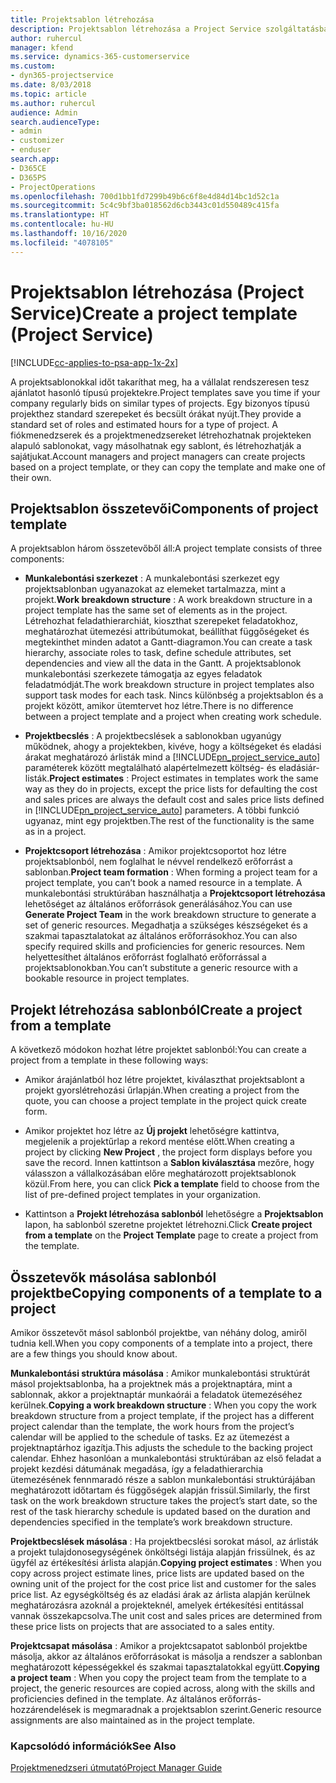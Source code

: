 ```yaml
---
title: Projektsablon létrehozása
description: Projektsablon létrehozása a Project Service szolgáltatásban
author: ruhercul
manager: kfend
ms.service: dynamics-365-customerservice
ms.custom:
- dyn365-projectservice
ms.date: 8/03/2018
ms.topic: article
ms.author: ruhercul
audience: Admin
search.audienceType:
- admin
- customizer
- enduser
search.app:
- D365CE
- D365PS
- ProjectOperations
ms.openlocfilehash: 700d1bb1fd7299b49b6c6f8e4d84d14bc1d52c1a
ms.sourcegitcommit: 5c4c9bf3ba018562d6cb3443c01d550489c415fa
ms.translationtype: HT
ms.contentlocale: hu-HU
ms.lasthandoff: 10/16/2020
ms.locfileid: "4078105"
---
```

# <a name="create-a-project-template-project-service"></a><span data-ttu-id="4c424-103">Projektsablon létrehozása (Project Service)</span><span class="sxs-lookup"><span data-stu-id="4c424-103">Create a project template (Project Service)</span></span>

[!INCLUDE[cc-applies-to-psa-app-1x-2x](../includes/cc-applies-to-psa-app-1x-2x.md)]

<span data-ttu-id="4c424-104">A projektsablonokkal időt takaríthat meg, ha a vállalat rendszeresen tesz ajánlatot hasonló típusú projektekre.</span><span class="sxs-lookup"><span data-stu-id="4c424-104">Project templates save you time if your company regularly bids on similar types of projects.</span></span> <span data-ttu-id="4c424-105">Egy bizonyos típusú projekthez standard szerepeket és becsült órákat nyújt.</span><span class="sxs-lookup"><span data-stu-id="4c424-105">They provide a standard set of roles and estimated hours for a type of project.</span></span> <span data-ttu-id="4c424-106">A fiókmenedzserek és a projektmenedzsereket létrehozhatnak projekteken alapuló sablonokat, vagy másolhatnak egy sablont, és létrehozhatják a sajátjukat.</span><span class="sxs-lookup"><span data-stu-id="4c424-106">Account managers and project managers can create projects based on a project template, or they can copy the template and make one of their own.</span></span>  
  
## <a name="components-of-project-template"></a><span data-ttu-id="4c424-107">Projektsablon összetevői</span><span class="sxs-lookup"><span data-stu-id="4c424-107">Components of project template</span></span>
 <span data-ttu-id="4c424-108">A projektsablon három összetevőből áll:</span><span class="sxs-lookup"><span data-stu-id="4c424-108">A project template consists of three components:</span></span>  
  
- <span data-ttu-id="4c424-109">**Munkalebontási szerkezet** : A munkalebontási szerkezet egy projektsablonban ugyanazokat az elemeket tartalmazza, mint a projekt.</span><span class="sxs-lookup"><span data-stu-id="4c424-109">**Work breakdown structure** : A work breakdown structure in a project template has the same set of elements as in the project.</span></span> <span data-ttu-id="4c424-110">Létrehozhat feladathierarchiát, kioszthat szerepeket feladatokhoz, meghatározhat ütemezési attribútumokat, beállíthat függőségeket és megtekinthet minden adatot a Gantt-diagramon.</span><span class="sxs-lookup"><span data-stu-id="4c424-110">You can create a task hierarchy, associate roles to task, define schedule attributes, set dependencies and view all the data in the Gantt.</span></span> <span data-ttu-id="4c424-111">A projektsablonok munkalebontási szerkezete támogatja az egyes feladatok feladatmódját.</span><span class="sxs-lookup"><span data-stu-id="4c424-111">The work breakdown structure in project templates also support task modes for each task.</span></span> <span data-ttu-id="4c424-112">Nincs különbség a projektsablon és a projekt között, amikor ütemtervet hoz létre.</span><span class="sxs-lookup"><span data-stu-id="4c424-112">There is no difference between a project template and a project when creating work schedule.</span></span>  
  
- <span data-ttu-id="4c424-113">**Projektbecslés** : A projektbecslések a sablonokban ugyanúgy működnek, ahogy a projektekben, kivéve, hogy a költségeket és eladási árakat meghatározó árlisták mind a [!INCLUDE[pn_project_service_auto](../includes/pn-project-service-auto.md)] paraméterek között megtalálható alapértelmezett költség- és eladásiár-listák.</span><span class="sxs-lookup"><span data-stu-id="4c424-113">**Project estimates** : Project estimates in templates work the same way as they do in projects, except the price lists for defaulting the cost and sales prices are always the default cost and sales price lists defined in [!INCLUDE[pn_project_service_auto](../includes/pn-project-service-auto.md)] parameters.</span></span> <span data-ttu-id="4c424-114">A többi funkció ugyanaz, mint egy projektben.</span><span class="sxs-lookup"><span data-stu-id="4c424-114">The rest of the functionality is the same as in a project.</span></span>  
  
- <span data-ttu-id="4c424-115">**Projektcsoport létrehozása** : Amikor projektcsoportot hoz létre projektsablonból, nem foglalhat le névvel rendelkező erőforrást a sablonban.</span><span class="sxs-lookup"><span data-stu-id="4c424-115">**Project team formation** : When forming a project team for a project template, you can’t book a named resource in a template.</span></span> <span data-ttu-id="4c424-116">A munkalebontási struktúrában használhatja a **Projektcsoport létrehozása** lehetőséget az általános erőforrások generálásához.</span><span class="sxs-lookup"><span data-stu-id="4c424-116">You can use **Generate Project Team** in the work breakdown structure to generate a set of generic resources.</span></span> <span data-ttu-id="4c424-117">Megadhatja a szükséges készségeket és a szakmai tapasztalatokat az általános erőforrásokhoz.</span><span class="sxs-lookup"><span data-stu-id="4c424-117">You can also specify required skills and proficiencies for generic resources.</span></span> <span data-ttu-id="4c424-118">Nem helyettesíthet általános erőforrást foglalható erőforrással a projektsablonokban.</span><span class="sxs-lookup"><span data-stu-id="4c424-118">You can’t substitute a generic resource with a bookable resource in project templates.</span></span>  
  
## <a name="create-a-project-from-a-template"></a><span data-ttu-id="4c424-119">Projekt létrehozása sablonból</span><span class="sxs-lookup"><span data-stu-id="4c424-119">Create a project from a template</span></span>  
 <span data-ttu-id="4c424-120">A következő módokon hozhat létre projektet sablonból:</span><span class="sxs-lookup"><span data-stu-id="4c424-120">You can create a project from a template in these following ways:</span></span>  
  
-   <span data-ttu-id="4c424-121">Amikor árajánlatból hoz létre projektet, kiválaszthat projektsablont a projekt gyorslétrehozási űrlapján.</span><span class="sxs-lookup"><span data-stu-id="4c424-121">When creating a project from the quote, you can choose a project template in the project quick create form.</span></span>  
  
-   <span data-ttu-id="4c424-122">Amikor projektet hoz létre az **Új projekt** lehetőségre kattintva, megjelenik a projektűrlap a rekord mentése előtt.</span><span class="sxs-lookup"><span data-stu-id="4c424-122">When creating a project by clicking **New Project** , the project form displays before you save the record.</span></span> <span data-ttu-id="4c424-123">Innen kattintson a **Sablon kiválasztása** mezőre, hogy válasszon a vállalkozásában előre meghatározott projektsablonok közül.</span><span class="sxs-lookup"><span data-stu-id="4c424-123">From here, you can click **Pick a template** field to choose from the list of pre-defined project templates in your organization.</span></span>  
  
-   <span data-ttu-id="4c424-124">Kattintson a **Projekt létrehozása sablonból** lehetőségre a **Projektsablon** lapon, ha sablonból szeretne projektet létrehozni.</span><span class="sxs-lookup"><span data-stu-id="4c424-124">Click **Create project from a template** on the **Project Template** page to create a project from the template.</span></span>  
  
## <a name="copying-components-of-a-template-to-a-project"></a><span data-ttu-id="4c424-125">Összetevők másolása sablonból projektbe</span><span class="sxs-lookup"><span data-stu-id="4c424-125">Copying components of a template to a project</span></span>  
 <span data-ttu-id="4c424-126">Amikor összetevőt másol sablonból projektbe, van néhány dolog, amiről tudnia kell.</span><span class="sxs-lookup"><span data-stu-id="4c424-126">When you copy components of a template into a project, there are a few things you should know about.</span></span>  
  
 <span data-ttu-id="4c424-127">**Munkalebontási struktúra másolása** : Amikor munkalebontási struktúrát másol projektsablonba, ha a projektnek más a projektnaptára, mint a sablonnak, akkor a projektnaptár munkaórái a feladatok ütemezéséhez kerülnek.</span><span class="sxs-lookup"><span data-stu-id="4c424-127">**Copying a work breakdown structure** : When you copy the work breakdown structure from a project template, if the project has a different project calendar than the template, the work hours from the project’s calendar will be applied to the schedule of tasks.</span></span> <span data-ttu-id="4c424-128">Ez az ütemezést a projektnaptárhoz igazítja.</span><span class="sxs-lookup"><span data-stu-id="4c424-128">This adjusts the schedule to the backing project calendar.</span></span> <span data-ttu-id="4c424-129">Ehhez hasonlóan a munkalebontási struktúrában az első feladat a projekt kezdési dátumának megadása, így a feladathierarchia ütemezésének fennmaradó része a sablon munkalebontási struktúrájában meghatározott időtartam és függőségek alapján frissül.</span><span class="sxs-lookup"><span data-stu-id="4c424-129">Similarly, the first task on the work breakdown structure takes the project’s start date, so the rest of the task hierarchy schedule is updated based on the duration and dependencies specified in the template’s work breakdown structure.</span></span>  
  
 <span data-ttu-id="4c424-130">**Projektbecslések másolása** : Ha projektbecslési sorokat másol, az árlisták a projekt tulajdonosegységének önköltségi listája alapján frissülnek, és az ügyfél az értékesítési árlista alapján.</span><span class="sxs-lookup"><span data-stu-id="4c424-130">**Copying project estimates** : When you copy across project estimate lines, price lists are updated based on the owning unit of the project for the cost price list and customer for the sales price list.</span></span> <span data-ttu-id="4c424-131">Az egységköltség és az eladási árak az árlista alapján kerülnek meghatározásra azoknál a projekteknél, amelyek értékesítési entitással vannak összekapcsolva.</span><span class="sxs-lookup"><span data-stu-id="4c424-131">The unit cost and sales prices are determined from these price lists on projects that are associated to a sales entity.</span></span>  
  
 <span data-ttu-id="4c424-132">**Projektcsapat másolása** : Amikor a projektcsapatot sablonból projektbe másolja, akkor az általános erőforrásokat is másolja a rendszer a sablonban meghatározott képességekkel és szakmai tapasztalatokkal együtt.</span><span class="sxs-lookup"><span data-stu-id="4c424-132">**Copying a project team** : When you copy the project team from the template to a project, the generic resources are copied across, along with the skills and proficiencies defined in the template.</span></span> <span data-ttu-id="4c424-133">Az általános erőforrás-hozzárendelések is megmaradnak a projektsablon szerint.</span><span class="sxs-lookup"><span data-stu-id="4c424-133">Generic resource assignments are also maintained as in the project template.</span></span>  
  
### <a name="see-also"></a><span data-ttu-id="4c424-134">Kapcsolódó információk</span><span class="sxs-lookup"><span data-stu-id="4c424-134">See Also</span></span>  
 [<span data-ttu-id="4c424-135">Projektmenedzseri útmutató</span><span class="sxs-lookup"><span data-stu-id="4c424-135">Project Manager Guide</span></span>](../psa/project-manager-guide.md)
